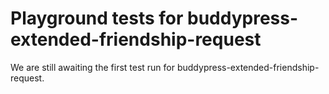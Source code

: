 # Playground tests for buddypress-extended-friendship-request
We are still awaiting the first test run for buddypress-extended-friendship-request.
